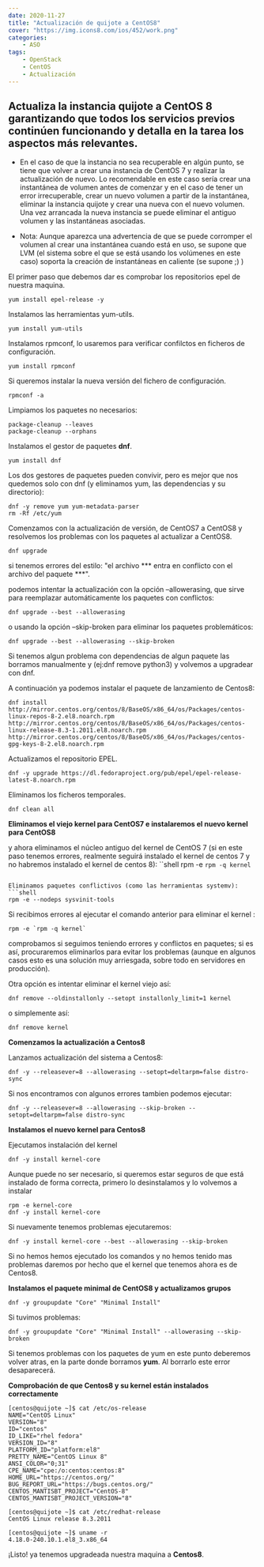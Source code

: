```yaml
---
date: 2020-11-27
title: "Actualización de quijote a CentOS8"
cover: "https://img.icons8.com/ios/452/work.png"
categories: 
    - ASO
tags:
    - OpenStack
    - CentOS
    - Actualización
---
```




## Actualiza la instancia quijote a CentOS 8 garantizando que todos los servicios previos continúen funcionando y detalla en la tarea los aspectos más relevantes.

* En el caso de que la instancia no sea recuperable en algún punto, se tiene que volver a crear una instancia de CentOS 7 y realizar la actualización de nuevo. Lo recomendable en este caso sería crear una instantánea de volumen antes de comenzar y en el caso de tener un error irrecuperable, crear un nuevo volumen a partir de la instantánea, eliminar la instancia quijote y crear una nueva con el nuevo volumen. Una vez arrancada la nueva instancia se puede eliminar el antiguo volumen y las instantáneas asociadas.

* Nota: Aunque aparezca una advertencia de que se puede corromper el volumen al crear una instantánea cuando está en uso, se supone que LVM (el sistema sobre el que se está usando los volúmenes en este caso) soporta la creación de instantáneas en caliente (se supone ;) )

El primer paso que debemos dar es comprobar los repositorios epel de nuestra maquina.
```shell
yum install epel-release -y
```

Instalamos las herramientas yum-utils.
```shell
yum install yum-utils
```

Instalamos rpmconf, lo usaremos para verificar confilctos en ficheros de configuración.
```shell
yum install rpmconf
```

Si queremos instalar la nueva versión del fichero de configuración.
```shell
rpmconf -a
```

Limpiamos los paquetes no necesarios:
```shell
package-cleanup --leaves
package-cleanup --orphans
```

Instalamos el gestor de paquetes **dnf**.
```shell
yum install dnf
```

Los dos gestores de paquetes pueden convivir, pero es mejor que nos quedemos solo con dnf (y eliminamos yum, las dependencias y su directorio):
```shell
dnf -y remove yum yum-metadata-parser
rm -Rf /etc/yum
```

Comenzamos con la actualización de versión, de CentOS7 a CentOS8 y resolvemos los problemas con los paquetes al actualizar a CentOS8.
```shell
dnf upgrade
```

si tenemos errores del estilo: "el archivo *** entra en conflicto con el archivo del paquete ***".

podemos intentar la actualización con la opción –allowerasing, que sirve para reemplazar automáticamente los paquetes con conflictos:
```shell
dnf upgrade --best --allowerasing
```

o usando la opción –skip-broken para eliminar los paquetes problemáticos:
```shell
dnf upgrade --best --allowerasing --skip-broken
```

Si tenemos algun problema con dependencias de algun paquete las borramos manualmente y (ej:dnf remove python3) y volvemos a upgradear con dnf.

A continuación ya podemos instalar el paquete de lanzamiento de Centos8:
```shell
dnf install http://mirror.centos.org/centos/8/BaseOS/x86_64/os/Packages/centos-linux-repos-8-2.el8.noarch.rpm http://mirror.centos.org/centos/8/BaseOS/x86_64/os/Packages/centos-linux-release-8.3-1.2011.el8.noarch.rpm http://mirror.centos.org/centos/8/BaseOS/x86_64/os/Packages/centos-gpg-keys-8-2.el8.noarch.rpm
```

Actualizamos el repositorio EPEL.
```shell
dnf -y upgrade https://dl.fedoraproject.org/pub/epel/epel-release-latest-8.noarch.rpm
```

Eliminamos los ficheros temporales.
```shell
dnf clean all
```

**Eliminamos el viejo kernel para CentOS7 e instalaremos el nuevo kernel para CentOS8**

y ahora eliminamos el núcleo antiguo del kernel de CentOS 7 (si en este paso tenemos errores, realmente seguirá instalado el kernel de centos 7 y no habremos instalado el kernel de centos 8):
``shell
rpm -e `rpm -q kernel`
```

Eliminamos paquetes conflictivos (como las herramientas systemv):
```shell
rpm -e --nodeps sysvinit-tools
```

Si recibimos errores al ejecutar el comando anterior para eliminar el kernel :
```shell
rpm -e `rpm -q kernel`
```

comprobamos si seguimos teniendo errores y conflictos en paquetes; si es así, procuraremos eliminarlos para evitar los problemas (aunque en algunos casos esto es una solución muy arriesgada, sobre todo en servidores en producción).

Otra opción es intentar eliminar el kernel viejo así:
```shell
dnf remove --oldinstallonly --setopt installonly_limit=1 kernel
```

o simplemente así:
```shell
dnf remove kernel
```

**Comenzamos la actualización a Centos8**

Lanzamos actualización del sistema a Centos8:
```shell
dnf -y --releasever=8 --allowerasing --setopt=deltarpm=false distro-sync
```

Si nos encontramos con algunos errores tambien podemos ejecutar:
```shell
dnf -y --releasever=8 --allowerasing --skip-broken --setopt=deltarpm=false distro-sync
```

**Instalamos el nuevo kernel para Centos8**

Ejecutamos instalación del kernel
```shell
dnf -y install kernel-core
```

Aunque puede no ser necesario, si queremos estar seguros de que está instalado de forma correcta, primero lo desinstalamos y lo volvemos a instalar
```shell
rpm -e kernel-core
dnf -y install kernel-core
```

Si nuevamente tenemos problemas ejecutaremos:
```shell
dnf -y install kernel-core --best --allowerasing --skip-broken
```

Si no hemos hemos ejecutado los comandos y no hemos tenido mas problemas daremos por hecho que el kernel que tenemos ahora es de Centos8.

**Instalamos el paquete minimal de CentOS8 y actualizamos grupos**
```shell
dnf -y groupupdate "Core" "Minimal Install"
```

Si tuvimos problemas:
```shell
dnf -y groupupdate "Core" "Minimal Install" --allowerasing --skip-broken
```

Si tenemos problemas con los paquetes de yum en este punto deberemos volver atras, en la parte donde borramos **yum**. Al borrarlo este error desaparecerá.

**Comprobación de que Centos8 y su kernel están instalados correctamente**

```shell
[centos@quijote ~]$ cat /etc/os-release
NAME="CentOS Linux"
VERSION="8"
ID="centos"
ID_LIKE="rhel fedora"
VERSION_ID="8"
PLATFORM_ID="platform:el8"
PRETTY_NAME="CentOS Linux 8"
ANSI_COLOR="0;31"
CPE_NAME="cpe:/o:centos:centos:8"
HOME_URL="https://centos.org/"
BUG_REPORT_URL="https://bugs.centos.org/"
CENTOS_MANTISBT_PROJECT="CentOS-8"
CENTOS_MANTISBT_PROJECT_VERSION="8"

[centos@quijote ~]$ cat /etc/redhat-release
CentOS Linux release 8.3.2011

[centos@quijote ~]$ uname -r
4.18.0-240.10.1.el8_3.x86_64
```

¡Listo! ya tenemos upgradeada nuestra maquina a **Centos8**.